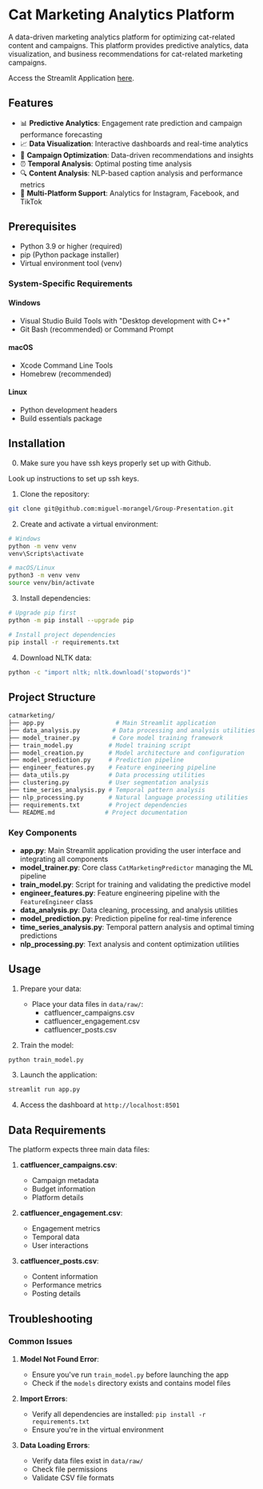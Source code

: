 # Cat Marketing Analytics Platform

A data-driven marketing analytics platform for optimizing cat-related content and campaigns. This platform provides predictive analytics, data visualization, and business recommendations for cat-related marketing campaigns.

Access the Streamlit Application [here](https://catmarketing.streamlit.app/).

## Features

- 📊 **Predictive Analytics**: Engagement rate prediction and campaign performance forecasting
- 📈 **Data Visualization**: Interactive dashboards and real-time analytics
- 🎯 **Campaign Optimization**: Data-driven recommendations and insights
- ⏰ **Temporal Analysis**: Optimal posting time analysis
- 🔍 **Content Analysis**: NLP-based caption analysis and performance metrics
- 📱 **Multi-Platform Support**: Analytics for Instagram, Facebook, and TikTok

## Prerequisites

- Python 3.9 or higher (required)
- pip (Python package installer)
- Virtual environment tool (venv)

### System-Specific Requirements

#### Windows

- Visual Studio Build Tools with "Desktop development with C++"
- Git Bash (recommended) or Command Prompt

#### macOS

- Xcode Command Line Tools
- Homebrew (recommended)

#### Linux

- Python development headers
- Build essentials package

## Installation

0. Make sure you have ssh keys properly set up with Github.

Look up instructions to set up ssh keys. 

1. Clone the repository:

```bash
git clone git@github.com:miguel-morangel/Group-Presentation.git
```

2. Create and activate a virtual environment:

```bash
# Windows
python -m venv venv
venv\Scripts\activate

# macOS/Linux
python3 -m venv venv
source venv/bin/activate
```

3. Install dependencies:

```bash
# Upgrade pip first
python -m pip install --upgrade pip

# Install project dependencies
pip install -r requirements.txt
```

4. Download NLTK data:

```bash
python -c "import nltk; nltk.download('stopwords')"
```

## Project Structure

``` bash
catmarketing/
├── app.py                    # Main Streamlit application
├── data_analysis.py         # Data processing and analysis utilities
├── model_trainer.py         # Core model training framework
├── train_model.py          # Model training script
├── model_creation.py       # Model architecture and configuration
├── model_prediction.py     # Prediction pipeline
├── engineer_features.py    # Feature engineering pipeline
├── data_utils.py           # Data processing utilities
├── clustering.py           # User segmentation analysis
├── time_series_analysis.py # Temporal pattern analysis
├── nlp_processing.py       # Natural language processing utilities
├── requirements.txt        # Project dependencies
└── README.md              # Project documentation
```

### Key Components

- **app.py**: Main Streamlit application providing the user interface and integrating all components
- **model_trainer.py**: Core class `CatMarketingPredictor` managing the ML pipeline
- **train_model.py**: Script for training and validating the predictive model
- **engineer_features.py**: Feature engineering pipeline with the `FeatureEngineer` class
- **data_analysis.py**: Data cleaning, processing, and analysis utilities
- **model_prediction.py**: Prediction pipeline for real-time inference
- **time_series_analysis.py**: Temporal pattern analysis and optimal timing predictions
- **nlp_processing.py**: Text analysis and content optimization utilities

## Usage

1. Prepare your data:
   - Place your data files in `data/raw/`:
     - catfluencer_campaigns.csv
     - catfluencer_engagement.csv
     - catfluencer_posts.csv

2. Train the model:

```bash
python train_model.py
```

3. Launch the application:

```bash
streamlit run app.py
```

4. Access the dashboard at `http://localhost:8501`

## Data Requirements

The platform expects three main data files:

1. **catfluencer_campaigns.csv**:
   - Campaign metadata
   - Budget information
   - Platform details

2. **catfluencer_engagement.csv**:
   - Engagement metrics
   - Temporal data
   - User interactions

3. **catfluencer_posts.csv**:
   - Content information
   - Performance metrics
   - Posting details


## Troubleshooting

### Common Issues

1. **Model Not Found Error**:
   - Ensure you've run `train_model.py` before launching the app
   - Check if the `models` directory exists and contains model files

2. **Import Errors**:
   - Verify all dependencies are installed: `pip install -r requirements.txt`
   - Ensure you're in the virtual environment

3. **Data Loading Errors**:
   - Verify data files exist in `data/raw/`
   - Check file permissions
   - Validate CSV file formats
